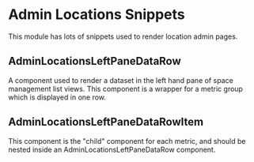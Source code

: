 # Admin Locations Snippets

This module has lots of snippets used to render location admin pages.

## AdminLocationsLeftPaneDataRow

A component used to render a dataset in the left hand pane of space management list views. This
component is a wrapper for a metric group which is displayed in one row.

## AdminLocationsLeftPaneDataRowItem

This component is the "child" component for each metric, and should be nested inside an AdminLocationsLeftPaneDataRow component.
